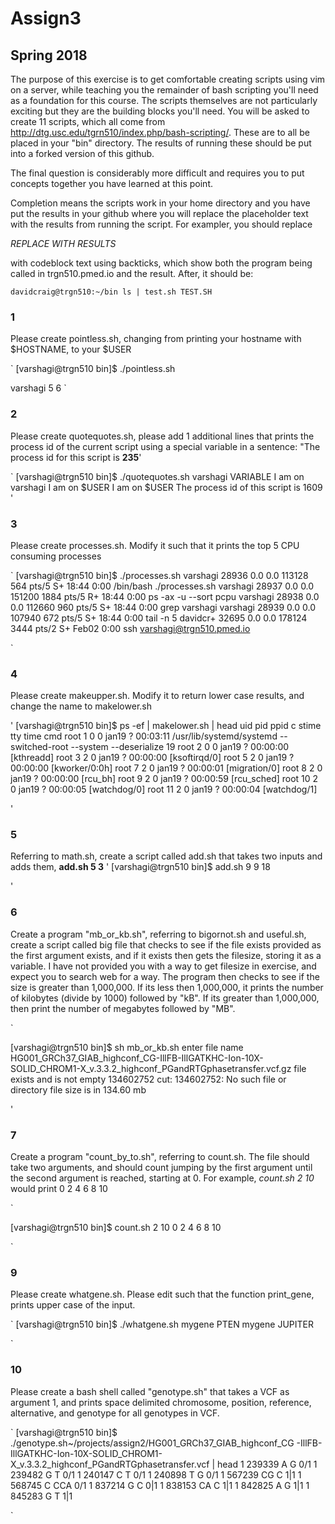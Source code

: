 # Assign3
## Spring 2018

The purpose of this exercise is to get comfortable creating scripts using vim on a server, while teaching you the remainder of bash scripting you'll need as a foundation for this course. The scripts themselves are not particularly exciting but they are the building blocks you'll need.  You will be asked to create 11 scripts, which all come from http://dtg.usc.edu/tgrn510/index.php/bash-scripting/.  These are to all be placed in your "bin" directory. The results of running these should be put into a forked version of this github. 

The final question is considerably more difficult and requires you to put concepts together you have learned at this point.

 Completion means the scripts work in your home directory and you have put the results in your github where you will replace the placeholder text with the results from running the script. For exampler, you should replace

*REPLACE WITH RESULTS*

with codeblock text using backticks, which show both the program being called in trgn510.pmed.io and the result.  After, it should be:

`
davidcraig@trgn510:~/bin ls | test.sh
TEST.SH
`

### 1
Please create pointless.sh, changing from printing your hostname with $HOSTNAME, to your $USER

`
[varshagi@trgn510 bin]$ ./pointless.sh

varshagi
5
6
`

### 2
Please create quotequotes.sh, please add 1 additional lines that prints the process id of the current script using a special variable in a sentence: "The process id for this script is **235**'

`
[varshagi@trgn510 bin]$ ./quotequotes.sh
varshagi
VARIABLE
I am on varshagi
I am on $USER
I am on $USER
The process id of this script is 1609
'

### 3
Please create processes.sh.  Modify it such that it prints the top 5 CPU consuming processes

`
[varshagi@trgn510 bin]$ ./processes.sh
varshagi 28936  0.0  0.0 113128   564 pts/5    S+   18:44   0:00 /bin/bash ./processes.sh
varshagi 28937  0.0  0.0 151200  1884 pts/5    R+   18:44   0:00 ps -ax -u --sort pcpu
varshagi 28938  0.0  0.0 112660   960 pts/5    S+   18:44   0:00 grep varshagi
varshagi 28939  0.0  0.0 107940   672 pts/5    S+   18:44   0:00 tail -n 5
davidcr+ 32695  0.0  0.0 178124  3444 pts/2    S+   Feb02   0:00 ssh varshagi@trgn510.pmed.io

`
### 4
Please create makeupper.sh.  Modify it to return lower case results, and change the name to makelower.sh

'
[varshagi@trgn510 bin]$ ps -ef | makelower.sh | head
uid        pid  ppid  c stime tty          time cmd
root         1     0  0 jan19 ?        00:03:11 /usr/lib/systemd/systemd --switched-root --system --deserialize 19
root         2     0  0 jan19 ?        00:00:00 [kthreadd]
root         3     2  0 jan19 ?        00:00:00 [ksoftirqd/0]
root         5     2  0 jan19 ?        00:00:00 [kworker/0:0h]
root         7     2  0 jan19 ?        00:00:01 [migration/0]
root         8     2  0 jan19 ?        00:00:00 [rcu_bh]
root         9     2  0 jan19 ?        00:00:59 [rcu_sched]
root        10     2  0 jan19 ?        00:00:05 [watchdog/0]
root        11     2  0 jan19 ?        00:00:04 [watchdog/1]

'

### 5
Referring to math.sh, create a script called add.sh that takes two inputs and adds them, **add.sh 5 3** 
'
[varshagi@trgn510 bin]$ add.sh 9 9
18

'

### 6
Create a program "mb_or_kb.sh", referring to bigornot.sh and useful.sh, create a script called big file that checks to see if the file exists provided as the first argument exists, and if it exists then gets the filesize, storing it as a variable. I have not provided you with a way to get filesize in exercise, and expect you to search web for a way.  The program then checks to see if the size is greater than 1,000,000.  If its less then 1,000,000, it prints the number of kilobytes (divide by 1000) followed by "kB".  If its greater than 1,000,000, then print the number of megabytes followed by "MB".

`

[varshagi@trgn510 bin]$ sh mb_or_kb.sh
 enter file name
HG001_GRCh37_GIAB_highconf_CG-IllFB-IllGATKHC-Ion-10X-SOLID_CHROM1-X_v.3.3.2_highconf_PGandRTGphasetransfer.vcf.gz
 file exists and is not empty
134602752
cut: 134602752: No such file or directory
file size is in 134.60 mb

'

### 7
Create a program "count_by_to.sh", referring to count.sh.  The file should take two arguments, and should count jumping by the first argument until the second argument is reached, starting at 0.  For example, *count.sh 2 10* would print 0 2 4 6 8 10

`

[varshagi@trgn510 bin]$ count.sh 2 10
0
2
4
6
8
10

`

### 9
Please create whatgene.sh.  Please edit such that the function print_gene, prints upper case of the input.

`
[varshagi@trgn510 bin]$ ./whatgene.sh
mygene PTEN
mygene JUPITER

`

### 10
Please create a bash shell called "genotype.sh" that takes a VCF as argument 1, and prints space delimited chromosome, position, reference, alternative, and genotype for all genotypes in VCF.

`
[varshagi@trgn510 bin]$ ./genotype.sh~/projects/assign2/HG001_GRCh37_GIAB_highconf_CG
-IllFB-IllGATKHC-Ion-10X-SOLID_CHROM1-X_v.3.3.2_highconf_PGandRTGphasetransfer.vcf | head 1 239339 A G 0/1 1 239482 G T 0/1 1 240147 C T 0/1 1 240898 T G 0/1 1 567239 CG C 1|1 1 568745 C CCA 0/1 1 837214 G C 0|1 1 838153 CA C 1|1 1 842825 A G 1|1 1 845283 G T 1|1

`
